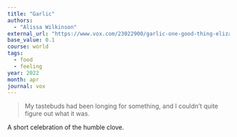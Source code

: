 ```yaml
---
title: "Garlic"
authors:
  - "Alissa Wilkinson"
external_url: "https://www.vox.com/23022900/garlic-one-good-thing-elizabeth-david"
base_value: 0.1
course: world
tags:
  - food
  - feeling
year: 2022
month: apr
journal: vox
---
```


> My tastebuds had been longing for something, and I couldn’t quite figure out what it was.

A short celebration of the humble clove.
